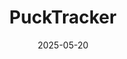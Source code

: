 ---
title: "PuckTracker"
description: "Application de suivi des matchs NHL avec statistiques joueurs/équipes et performances clés."
link: "https://github.com/idasrah/pucktracker"
date: "2025-05-20"
tech: ["React", "NestJS"]
---